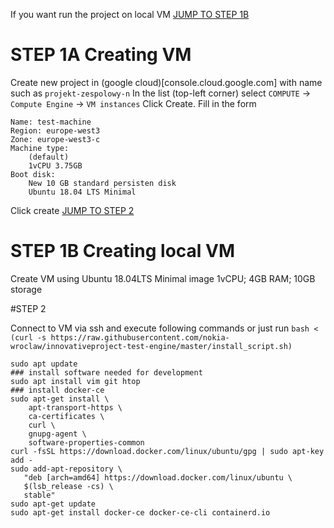 If you want run the project on local VM [JUMP TO STEP 1B](#STEP-1B)
# STEP 1A Creating VM
Create new project in (google cloud)[console.cloud.google.com] with name such as `projekt-zespolowy-n`
In the list (top-left corner) select `COMPUTE` -> `Compute Engine` -> `VM instances`
Click Create.
Fill in the form
```
Name: test-machine
Region: europe-west3
Zone: europe-west3-c
Machine type:
	(default)
	1vCPU 3.75GB
Boot disk:
	New 10 GB standard persisten disk
	Ubuntu 18.04 LTS Minimal
```
Click create 
[JUMP TO STEP 2](#STEP-2)

# STEP 1B Creating local VM
Create VM using Ubuntu 18.04LTS Minimal image 1vCPU; 4GB RAM; 10GB storage

#STEP 2

Connect to VM via ssh and execute following commands 
or just run `bash < (curl -s https://raw.githubusercontent.com/nokia-wroclaw/innovativeproject-test-engine/master/install_script.sh)`

```
sudo apt update
### install software needed for development
sudo apt install vim git htop
### install docker-ce
sudo apt-get install \
    apt-transport-https \
    ca-certificates \
    curl \
    gnupg-agent \
    software-properties-common
curl -fsSL https://download.docker.com/linux/ubuntu/gpg | sudo apt-key add -
sudo add-apt-repository \
   "deb [arch=amd64] https://download.docker.com/linux/ubuntu \
   $(lsb_release -cs) \
   stable"
sudo apt-get update
sudo apt-get install docker-ce docker-ce-cli containerd.io
```



